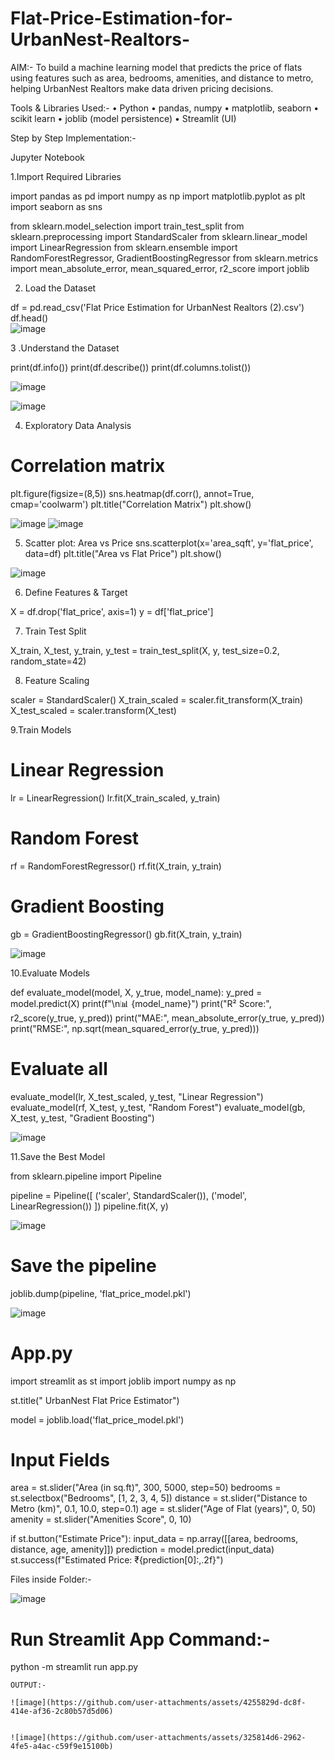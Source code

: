 # Flat-Price-Estimation-for-UrbanNest-Realtors-

AIM:-
To build a machine learning model that predicts the price of flats using features such as area, bedrooms, amenities, and distance to metro, helping UrbanNest Realtors make data  driven pricing decisions.

Tools & Libraries Used:-
•	Python
•	pandas, numpy
•	matplotlib, seaborn
•	scikit learn
•	joblib (model persistence)
•	Streamlit (UI)

Step  by  Step Implementation:-

Jupyter Notebook

1.Import Required Libraries

import pandas as pd
import numpy as np
import matplotlib.pyplot as plt
import seaborn as sns

from sklearn.model_selection import train_test_split
from sklearn.preprocessing import StandardScaler
from sklearn.linear_model import LinearRegression
from sklearn.ensemble import RandomForestRegressor, GradientBoostingRegressor
from sklearn.metrics import mean_absolute_error, mean_squared_error, r2_score
import joblib    


2. Load the Dataset 

df = pd.read_csv('Flat Price Estimation for UrbanNest Realtors (2).csv')
df.head()   
![image](https://github.com/user-attachments/assets/0405a22b-b951-4e94-b519-ce83c7c91eb0)


3 .Understand the Dataset

print(df.info())
print(df.describe())
print(df.columns.tolist())

![image](https://github.com/user-attachments/assets/3717c0ec-d316-4b3d-bb02-7202223eeb52)

![image](https://github.com/user-attachments/assets/4f46673a-23bd-469f-8349-d6994e90de1e)




4. Exploratory Data Analysis

# Correlation matrix
plt.figure(figsize=(8,5))
sns.heatmap(df.corr(), annot=True, cmap='coolwarm')
plt.title("Correlation Matrix")
plt.show()

![image](https://github.com/user-attachments/assets/11c86dd4-a3e7-40a0-aa17-f1d557067c0f)
![image](https://github.com/user-attachments/assets/1baf1628-3894-46d0-8cd0-3bb16413de4c)

5. Scatter plot: Area vs Price
sns.scatterplot(x='area_sqft', y='flat_price', data=df)
plt.title("Area vs Flat Price")
plt.show()  
  
![image](https://github.com/user-attachments/assets/6c9151a5-d10a-4150-a8df-e6a3acce397b)



6. Define Features & Target

X = df.drop('flat_price', axis=1)
y = df['flat_price']


7. Train  Test Split
    
X_train, X_test, y_train, y_test = train_test_split(X, y, test_size=0.2, random_state=42)   
 
8. Feature Scaling
    
scaler = StandardScaler()
X_train_scaled = scaler.fit_transform(X_train)
X_test_scaled = scaler.transform(X_test)
    

9.Train Models

# Linear Regression
lr = LinearRegression()
lr.fit(X_train_scaled, y_train)
# Random Forest
rf = RandomForestRegressor()
rf.fit(X_train, y_train)
# Gradient Boosting
gb = GradientBoostingRegressor()
gb.fit(X_train, y_train)

![image](https://github.com/user-attachments/assets/f41573e6-8811-4e80-b3e4-d9d4bf2022b2)


    
10.Evaluate Models

def evaluate_model(model, X, y_true, model_name):
    y_pred = model.predict(X)
    print(f"\n📊 {model_name}")
    print("R² Score:", r2_score(y_true, y_pred))
    print("MAE:", mean_absolute_error(y_true, y_pred))
    print("RMSE:", np.sqrt(mean_squared_error(y_true, y_pred)))

# Evaluate all
evaluate_model(lr, X_test_scaled, y_test, "Linear Regression")
evaluate_model(rf, X_test, y_test, "Random Forest")
evaluate_model(gb, X_test, y_test, "Gradient Boosting")


   
   ![image](https://github.com/user-attachments/assets/1da45662-9af5-4eb4-a290-8854d5b85d48)



11.Save the Best Model 
   
from sklearn.pipeline import Pipeline

pipeline = Pipeline([
    ('scaler', StandardScaler()),
    ('model', LinearRegression())
])
pipeline.fit(X, y)


![image](https://github.com/user-attachments/assets/78113aa5-d8a5-408a-87f4-2914680036eb)


# Save the pipeline
joblib.dump(pipeline, 'flat_price_model.pkl')    


![image](https://github.com/user-attachments/assets/0ab48a1e-cd8a-4342-a5a8-2ff0c23fc05f)


# App.py 

import streamlit as st
import joblib
import numpy as np

st.title(" UrbanNest Flat Price Estimator")

model = joblib.load('flat_price_model.pkl')

# Input Fields
area = st.slider("Area (in sq.ft)", 300, 5000, step=50)
bedrooms = st.selectbox("Bedrooms", [1, 2, 3, 4, 5])
distance = st.slider("Distance to Metro (km)", 0.1, 10.0, step=0.1)
age = st.slider("Age of Flat (years)", 0, 50)
amenity = st.slider("Amenities Score", 0, 10)

if st.button("Estimate Price"):
    input_data = np.array([[area, bedrooms, distance, age, amenity]])
    prediction = model.predict(input_data)
    st.success(f"Estimated Price: ₹{prediction[0]:,.2f}")



Files inside Folder:-

![image](https://github.com/user-attachments/assets/9121c89d-b5db-405f-8d5d-463802f4f89e)




# Run Streamlit App Command:-

python -m streamlit run app.py


    OUTPUT:-

    ![image](https://github.com/user-attachments/assets/4255829d-dc8f-414e-af36-2c80b57d5d06)

    
    ![image](https://github.com/user-attachments/assets/325814d6-2962-4fe5-a4ac-c59f9e15100b)























